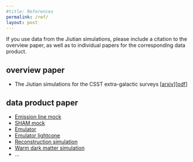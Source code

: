 ```yaml
---
#title: References
permalink: /ref/
layout: post
---
```


If you use data from the Jiutian simulations, please include a citation to the overview paper, as well as to individual papers for the corresponding data product.

## overview paper
- The Jiutian simulations for the CSST extra-galactic surveys [[arxiv](https://arxiv.org/abs/2503.21368)][[pdf]({{site.baseurl}}/ref/Jiutian.pdf)]

## data product paper
- [Emission line mock](https://ui.adsabs.harvard.edu/abs/2024MNRAS.529.4958P/abstract)
- [SHAM mock](https://ui.adsabs.harvard.edu/abs/2024MNRAS.529.4015G/abstract)
- [Emulator](https://ui.adsabs.harvard.edu/abs/2025arXiv250211160C/abstract)
- [Emulator lightcone](https://ui.adsabs.harvard.edu/abs/2024MNRAS.534.1205C/abstract)
- [Reconstruction simulation](https://ui.adsabs.harvard.edu/abs/2024ApJ...966..236L/abstract)
- [Warm dark matter simulation](https://ui.adsabs.harvard.edu/abs/2023MNRAS.526.3156H/abstract)
- ...

